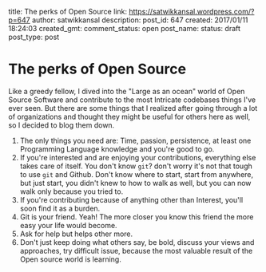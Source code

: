 title: The perks of Open Source
link: https://satwikkansal.wordpress.com/?p=647
author: satwikkansal
description: 
post_id: 647
created: 2017/01/11 18:24:03
created_gmt: 
comment_status: open
post_name: 
status: draft
post_type: post

# The perks of Open Source

Like a greedy fellow, I dived into the "Large as an ocean" world of Open Source Software and contribute to the most Intricate codebases things I've ever seen. But there are some things that I realized after going through a lot of organizations and thought they might be useful for others here as well, so I decided to blog them down. 

  1. The only things you need are: Time, passion, persistence, at least one Programming Language knowledge and you're good to go.
  2. If you're interested and are enjoying your contributions, everything else takes care of itself.
  You don't know `git`? don't worry it's not that tough to use `git` and Github.
  Don't know where to start, start from anywhere, but just start, you didn't knew to how to walk as well, but you can now walk only because you tried to.
  3. If you're contributing because of anything other than Interest, you'll soon find it as a burden.
  4. Git is your friend. Yeah! The more closer you know this friend the more easy your life would become.
  5. Ask for help but helps other more.
  6. Don't just keep doing what others say, be bold, discuss your views and approaches, try difficult issue, because the most valuable result of the Open source world is learning.
